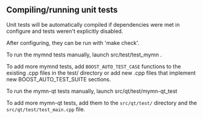 Compiling/running unit tests
------------------------------------

Unit tests will be automatically compiled if dependencies were met in configure
and tests weren't explicitly disabled.

After configuring, they can be run with 'make check'.

To run the mymnd tests manually, launch src/test/test_mymn .

To add more mymnd tests, add `BOOST_AUTO_TEST_CASE` functions to the existing
.cpp files in the test/ directory or add new .cpp files that
implement new BOOST_AUTO_TEST_SUITE sections.

To run the mymn-qt tests manually, launch src/qt/test/mymn-qt_test

To add more mymn-qt tests, add them to the `src/qt/test/` directory and
the `src/qt/test/test_main.cpp` file.
